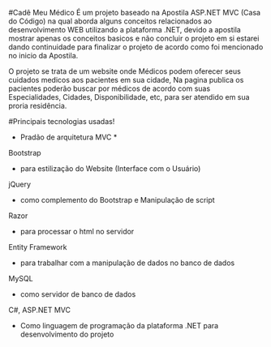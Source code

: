 #Cadê Meu Médico
É um projeto baseado na Apostila ASP.NET MVC (Casa do Código) na qual aborda alguns conceitos relacionados ao
desenvolvimento WEB utilizando a plataforma .NET, devido a apostila mostrar apenas os conceitos basicos e não concluir o projeto
em si estarei dando continuidade para finalizar o projeto de acordo como foi mencionado no inicio da Apostila.

O projeto se trata de um website onde Médicos podem oferecer seus cuidados medicos aos pacientes em sua cidade, Na pagina publica 
os pacientes poderão buscar por médicos de acordo com suas Especialidades, Cidades, Disponibilidade, etc, para ser atendido em sua
proria residência.

#Principais tecnologias usadas! 

- Pradão de arquitetura MVC *

Bootstrap 
- para estilização do Website (Interface com o Usuário)

jQuery 
- como complemento do Bootstrap e Manipulação de script

Razor 
- para processar o html no servidor

Entity Framework 
- para trabalhar com a manipulação de dados no banco de dados

MySQL 
- como servidor de banco de dados

C#, ASP.NET MVC 
- Como linguagem de programação da plataforma .NET para desenvolvimento do projeto
